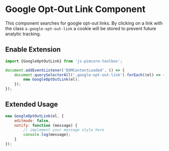 # Google Opt-Out Link Component

This component searches for google opt-out links. By clicking on a link with the class `a.google-opt-out-link` a cookie will be
stored to prevent future analytic tracking.

## Enable Extension

```js
import {GoogleOptOutLink} from 'js-pimcore-toolbox';
```

```js
document.addEventListener('DOMContentLoaded', () => {
    document.querySelectorAll('.google-opt-out-link').forEach((el) => {
        new GoogleOptOutLink(el);
    });
});
```

## Extended Usage

```javascript
new GoogleOptOutLink(el, {
    editmode: false,
    notify: function (message) {
        // implement your message style here
        console.log(message);
    }
});
```
